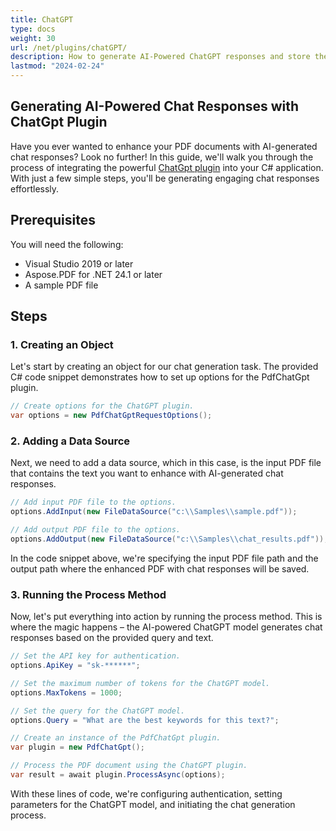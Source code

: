 ```yaml
---
title: ChatGPT
type: docs
weight: 30
url: /net/plugins/chatGPT/
description: How to generate AI-Powered ChatGPT responses and store them in PDF
lastmod: "2024-02-24"
---
```


## Generating AI-Powered Chat Responses with ChatGpt Plugin

Have you ever wanted to enhance your PDF documents with AI-generated chat responses? Look no further! In this guide, we'll walk you through the process of integrating the powerful [ChatGpt plugin](https://products.aspose.org/pdf/net/chat-gpt/) into your C# application. With just a few simple steps, you'll be generating engaging chat responses effortlessly.

## Prerequisites

You will need the following:

* Visual Studio 2019 or later
* Aspose.PDF for .NET 24.1 or later
* A sample PDF file

## Steps

### 1. Creating an Object

Let's start by creating an object for our chat generation task. The provided C# code snippet demonstrates how to set up options for the PdfChatGpt plugin.

```csharp
// Create options for the ChatGPT plugin.
var options = new PdfChatGptRequestOptions();
```

### 2. Adding a Data Source

Next, we need to add a data source, which in this case, is the input PDF file that contains the text you want to enhance with AI-generated chat responses.

```csharp
// Add input PDF file to the options.
options.AddInput(new FileDataSource("c:\\Samples\\sample.pdf"));

// Add output PDF file to the options.
options.AddOutput(new FileDataSource("c:\\Samples\\chat_results.pdf"));
```

In the code snippet above, we're specifying the input PDF file path and the output path where the enhanced PDF with chat responses will be saved.

### 3. Running the Process Method

Now, let's put everything into action by running the process method. This is where the magic happens – the AI-powered ChatGPT model generates chat responses based on the provided query and text.

```csharp
// Set the API key for authentication.
options.ApiKey = "sk-******";

// Set the maximum number of tokens for the ChatGPT model.
options.MaxTokens = 1000;

// Set the query for the ChatGPT model.
options.Query = "What are the best keywords for this text?";

// Create an instance of the PdfChatGpt plugin.
var plugin = new PdfChatGpt();

// Process the PDF document using the ChatGPT plugin.
var result = await plugin.ProcessAsync(options);
```

With these lines of code, we're configuring authentication, setting parameters for the ChatGPT model, and initiating the chat generation process.
